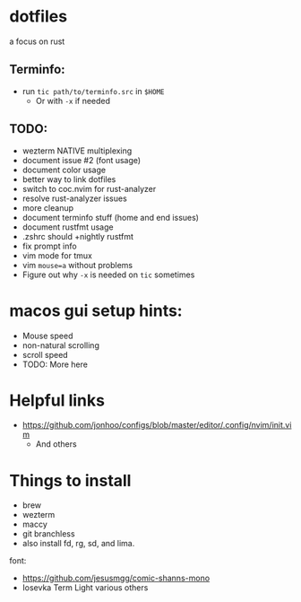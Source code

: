 # dotfiles
a focus on rust

## Terminfo:
- run `tic path/to/terminfo.src` in `$HOME`
  - Or with `-x` if needed

## TODO:
- wezterm NATIVE multiplexing
- document issue #2 (font usage)
- document color usage
- better way to link dotfiles
- switch to coc.nvim for rust-analyzer
- resolve rust-analyzer issues
- more cleanup
- document terminfo stuff (home and end issues)
- document rustfmt usage
- .zshrc should +nightly rustfmt
- fix prompt info
- vim mode for tmux
- vim `mouse=a` without problems
- Figure out why `-x` is needed on `tic` sometimes

# macos gui setup hints:
- Mouse speed
- non-natural scrolling
- scroll speed
- TODO: More here
 
# Helpful links
- https://github.com/jonhoo/configs/blob/master/editor/.config/nvim/init.vim
  - And others

# Things to install
- brew
- wezterm
- maccy
- git branchless
- also install fd, rg, sd, and lima.

font:
- https://github.com/jesusmgg/comic-shanns-mono
- Iosevka Term Light various others
